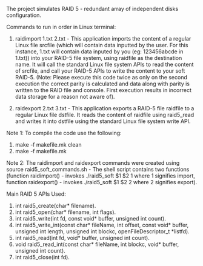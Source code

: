 The project simulates RAID 5 - redundant array of independent disks configuration. 

Commands to run in order in Linux terminal:

1. raidimport 1.txt 2.txt - This application imports the content of a regular Linux file srcfile (which will contain data inputted by the user. For this instance, 1.txt will contain data inputed by you (eg: 123456abcde in 1.txt)) into your RAID-5 file system, using raidfile as the destination name. It will call the standard Linux file system APIs to read the content of srcfile, and call your RAID-5 APIs to write the content to your soft RAID-5. (Note: Please execute this code twice as only on the second execution the correct parity is calculated and data along with parity is written to the RAID file and console. First execution results in incorrect data storage for a reason not aware of).

2. raidexport 2.txt 3.txt - This application exports a RAID-5 file raidfile to a regular Linux file dstfile. It reads the content of raidfile using raid5_read and writes it into dstfile using the standard Linux file system write API.

Note 1: 
To compile the code use the following:
  1. make -f makefile.mk clean
  2. make -f makefile.mk
  
Note 2:
The raidimport and raidexport commands were created using source raid5_soft_commands.sh - The shell script contains two functions (function raidimport() - invokes ./raid5_soft $1 $2 1 where 1 signifies import, function raidexport() - invokes ./raid5_soft $1 $2 2 where 2 signifies export).


Main RAID 5 APIs Used:

1. int raid5_create(char* filename).
2. int raid5_open(char* filename, int flags).
3. int raid5_write(int fd, const void* buffer, unsigned int count).
4. int raid5_write_int(const char* fileName, int offset, const void* buffer, unsigned int length, unsigned int blockc, openFileDescriptor_t *listfd).
5. int raid5_read(int fd,  void* buffer, unsigned int count).
6. void raid5_read_int(const char* fileName, int blockc, void* buffer, unsigned int count).
7. int raid5_close(int fd).
